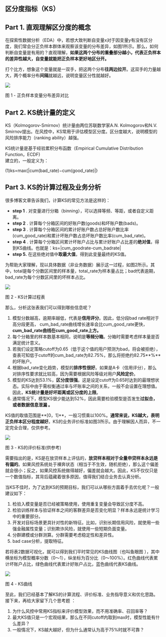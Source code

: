 ## 区分度指标（KS）

## **Part 1. 直观理解区分度的概念**

在探索性数据分析（EDA）中，若想大致判断自变量x对于因变量y有没有区分度，我们常会分正负样本群体来观察该变量的分布差异，如图1所示。那么，如何判断自变量是有用的？直观理解，**如果这两个分布的重叠部分越小，代表正负样本的差异性越大，自变量就能把正负样本更好地区分开。**

打个比方，想象这个变量就是一双手，把这两个分布**往两边拉开**。这双手的力量越大，两个概率分布**间隔**就越远，说明变量区分性就越好。

![](https://pic3.zhimg.com/80/v2-2f5516fd94c1f244f27f1cbf1995b7a2_720w.jpg)

图 1 - 正负样本变量分布差异对比

## **Part 2. KS统计量的定义**

KS（Kolmogorov-Smirnov）统计量由两位苏联数学家A.N. Kolmogorov和N.V. Smirnov提出。在风控中，KS常用于评估模型区分度。区分度越大，说明模型的风险排序能力（ranking ability）越强。

KS统计量是基于经验累积分布函数（Empirical Cumulative Distribution Function，ECDF\)  
建立的，一般定义为：

\(1\)ks=max{\|cum\(bad\_rate\)−cum\(good\_rate\)\|}

## **Part 3. KS的计算过程及业务分析**

很多博客文章告诉我们，计算KS的常见方法是这样的：

* **step 1**
  . 对变量进行分箱（binning），可以选择等频、等距，或者自定义距离。
* **step 2**
  . 计算每个分箱区间的好账户数\(goods\)和坏账户数\(bads\)。
* **step 3**
  . 计算每个分箱区间的累计好账户数占总好账户数比率\(cum\_good\_rate\)和累计坏账户数占总坏账户数比率\(cum\_bad\_rate\)。
* **step 4**
  . 计算每个分箱区间累计坏账户占比与累计好账户占比差的**绝对值**，得到KS曲线。也就是：ks=\|cum\_goodrate-cum\_badrate\|
* **step 5.**
  在这些绝对值中**取最大值**，得到此变量最终的KS值。

为帮助大家理解，现以具体数据（非业务数据）展示这一过程，如图2所示。其中，total是每个分数区间里的样本量，total\_rate为样本量占比；bad代表逾期，bad\_rate为每个分数区间里的坏样本占比。

![](https://pic4.zhimg.com/80/v2-63fda3457b3e1f3b7a6f463896e5afcb_720w.jpg)

图 2 - KS计算过程表

那么，分析这张表我们可以得到哪些信息呢？

1. 模型分数越高，逾期率越低，代表是**信用评分**。因此，低分段bad rate相对于高分段更高， cum\_bad\_rate曲线增长速率会比cum\_good\_rate更快，**cum\_bad\_rate曲线在cum\_good\_rate上方。**
2. 每个分箱里的样本数基本相同，说明是**等频分箱**。分箱时需要考虑样本量是否满足统计意义。
3. 若我们设定策略cutoff为0.65（低于这个值的用户预测为bad，将会被拒绝），查表可知低于cutoff的cum\_bad\_rate为82.75%，那么将拒绝约82.75**%**的坏账户。
4. 根据bad\_rate变化趋势，模型的**排序性很好**。如果是A卡（信用评分），那么对排序性要求就比较高，因为需要根据风险等级对用户**风险定价**。
5. 模型的KS达到53.1%，**区分度很强**。这是设定cutoff为0.65时达到的最理想状态。实际中由于需权衡通过率与坏账率之间的关系，一般不会设置在理想值。因此，**KS统计量是好坏距离或区分度的上限**。
6. 通常情况下，模型KS很少能达到52%，因此需要检验模型是否发生**过拟合，**或者**数据信息泄漏 。**

KS值的取值范围是**\[0，1\]**，一般习惯乘以100%。**通常来说，KS越大，表明正负样本区分程度越好**。KS的业务评价标准如图3所示。由于理解因人而异，不一定完全合理，仅供参考。

![](https://pic4.zhimg.com/80/v2-1966290d9be4eb48f130c95ad314fe27_720w.jpg)

图 3 - KS的评价标准\(供参考\)

需要指出的是，KS是在放贷样本上评估的，**放贷样本相对于全量申贷样本永远是有偏的**。如果风控系统处于裸奔状态（相当于不生效，随机拒绝），那么这个偏差就会很小；反之，如果风控系统做得越好，偏差就会越大。因此，KS不仅仅只是一个数值指标，其背后蕴藏着很多原因，值得我们结合业务去认真分析。

当KS不佳时，为了达到KS的预期目标，我们可以从哪些方面着手去优化呢？一般建议如下：

1. 检验入模变量是否已经被策略使用，使用重复变量会导致区分度不高。
2. 检验训练样本与验证样本之间的客群差异是否变化明显？样本永远是统计学习中的重要部分。
3. 开发对目标场景更具针对性的新特征。比如，识别长期信用风险，就使用一些强金融属性变量；识别欺诈风险，就使用一些短期负面变量。
4. 分群建模或分群测算。分群需要考虑稳定性和差异性。
5. bad case分析，提取特征。

若将表2数据可视化，就可以得到我们平时常见的KS曲线图（也叫鱼眼图 ），其中横坐标为模型概率分数（0～1），纵坐标为百分比（0～100%）。红色曲线代表累计坏账户占比，绿色曲线代表累计好账户占比，蓝色曲线代表KS曲线。

![](https://pic1.zhimg.com/80/v2-38d6e05d687ba4c2860497324c079e04_720w.jpg)

图 4 - KS曲线

至此，我们已经基本了解KS的计算流程、评价标准、业务指导意义和优化思路。接下来，再给大家留下几个思考题 ：

1. 为什么风控中常用KS指标来评价模型效果，而不用准确率、召回率等？
2. 最大KS值只是一个宏观结果，那么在不同cutoff内取到max时，模型性能有什么差异？
3. 一般情况下，KS越大越好，但为什么通常认为高于75%时就不可靠？



